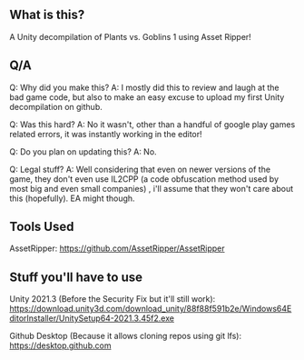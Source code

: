 What is this?
---------------
A Unity decompilation of Plants vs. Goblins 1 using Asset Ripper!

Q/A
----------
Q: Why did you make this?
A: I mostly did this to review and laugh at the bad game code, but also to make an easy excuse to upload my first Unity decompilation on github.

Q: Was this hard?
A: No it wasn't, other than a handful of google play games related errors, it was instantly working in the editor!

Q: Do you plan on updating this?
A: No.

Q: Legal stuff?
A: Well considering that even on newer versions of the game, they don't even use IL2CPP (a code obfuscation method used by most big and even small companies) , i'll assume that they won't care about this (hopefully). EA might though.


Tools Used
-----------------
AssetRipper: https://github.com/AssetRipper/AssetRipper


Stuff you'll have to use
-----------------
Unity 2021.3 (Before the Security Fix but it'll still work): https://download.unity3d.com/download_unity/88f88f591b2e/Windows64EditorInstaller/UnitySetup64-2021.3.45f2.exe

Github Desktop (Because it allows cloning repos using git lfs): https://desktop.github.com
